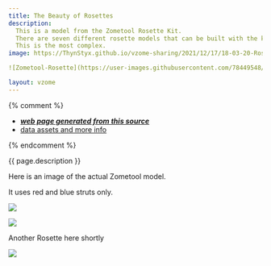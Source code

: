 ```yaml
---
title: The Beauty of Rosettes
description:
  This is a model from the Zometool Rosette Kit.
  There are seven different rosette models that can be built with the kit.
  This is the most complex.
image: https://ThynStyx.github.io/vzome-sharing/2021/12/17/18-03-20-Rosette/Rosette.png

![Zometool-Rosette](https://user-images.githubusercontent.com/78449548/146692427-0c08f262-f051-46ff-a4fe-4676eb240a65.jpg)

layout: vzome
---
```

{% comment %}
 - [***web page generated from this source***][post]
 - [data assets and more info][github]

[post]: <https://ThynStyx.github.io/vzome-sharing/2021/12/17/Rosette-18-03-20.html>
[github]: <https://github.com/ThynStyx/vzome-sharing/tree/main/2021/12/17/18-03-20-Rosette/>
{% endcomment %}

{{ page.description }}

  Here is an image of the actual Zometool model.
  
  It uses red and blue struts only.
    
<vzome-viewer style="width: 100%; height: 65vh;"
       src="https://ThynStyx.github.io/vzome-sharing/2021/12/17/18-03-20-Rosette/Rosette.vZome" >
  <img src="https://ThynStyx.github.io/vzome-sharing/2021/12/17/18-03-20-Rosette/Rosette.png" />
</vzome-viewer>


<vzome-viewer style="width: 100%; height: 65vh;"
       src="...first-model.vZome" >
  <img src="...first-model.png" />
</vzome-viewer>

Another Rosette here shortly


<vzome-viewer style="width: 100%; height: 65vh;"
       src="...second-model.vZome" >
  <img src="...second-model.png" />
</vzome-viewer>
